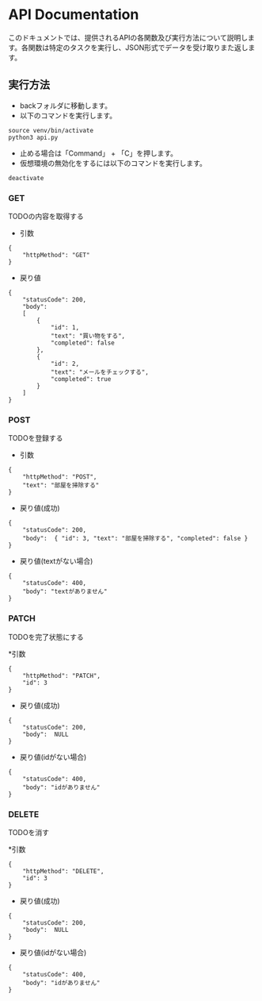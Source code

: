 # API Documentation

このドキュメントでは、提供されるAPIの各関数及び実行方法について説明します。各関数は特定のタスクを実行し、JSON形式でデータを受け取りまた返します。  

## 実行方法

* backフォルダに移動します。
* 以下のコマンドを実行します。
```
source venv/bin/activate
python3 api.py     
```

* 止める場合は「Command」 + 「C」を押します。
* 仮想環境の無効化をするには以下のコマンドを実行します。
```
deactivate
```
  

### GET
TODOの内容を取得する

* 引数
```
{  
    "httpMethod": "GET"
}
```

* 戻り値
```
{
    "statusCode": 200,
    "body": 
    [
        {
            "id": 1,
            "text": "買い物をする",
            "completed": false
        },
        {
            "id": 2,
            "text": "メールをチェックする",
            "completed": true
        }
    ]
}
```

### POST
TODOを登録する

* 引数
```
{  
    "httpMethod": "POST",
    "text": "部屋を掃除する"
}
```

* 戻り値(成功)
```
{
    "statusCode": 200,
    "body":  { "id": 3, "text": "部屋を掃除する", "completed": false }
}
```

* 戻り値(textがない場合)
```
{
    "statusCode": 400,
    "body": "textがありません"
}
```  

### PATCH 
TODOを完了状態にする

*引数
```
{  
    "httpMethod": "PATCH",
    "id": 3
}
```

* 戻り値(成功)
```
{
    "statusCode": 200,
    "body":  NULL
}
```

* 戻り値(idがない場合)
```
{
    "statusCode": 400,
    "body": "idがありません"
}
```  

### DELETE
TODOを消す

*引数
```
{  
    "httpMethod": "DELETE",
    "id": 3
}
```

* 戻り値(成功)
```
{
    "statusCode": 200,
    "body":  NULL
}
```

* 戻り値(idがない場合)
```
{
    "statusCode": 400,
    "body": "idがありません"
}
```  
  

